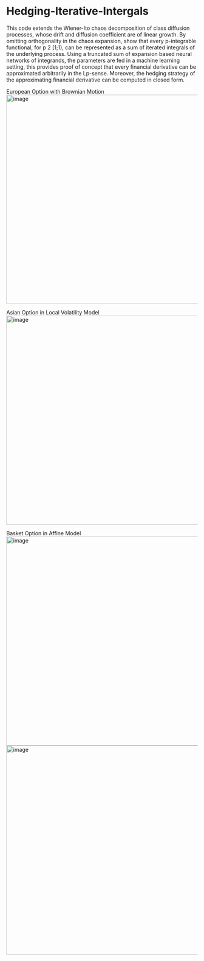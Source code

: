 # Hedging-Iterative-Intergals
This code extends the Wiener-Ito chaos decomposition of class diffusion processes, whose drift and diffusion coefficient are of linear growth. By omitting orthogonality in the chaos expansion, show that every p-integrable functional, for p 2 [1;1), can be represented as a sum of iterated integrals of the underlying process. Using a truncated sum of expansion based neural networks of integrands, the parameters are fed in a machine learning setting, this provides proof of concept that every financial derivative can be approximated arbitrarily in the Lp-sense. Moreover, the hedging strategy of the approximating financial derivative can be computed in closed form.

European Option with Brownian Motion 
<img width="550" alt="image" src="https://user-images.githubusercontent.com/42521586/222040226-5be6e06c-eb26-4606-a421-76ac51332181.png">

Asian Option in Local Volatility Model
<img width="550" alt="image" src="https://user-images.githubusercontent.com/42521586/222040322-f3c0b265-20db-4fe1-8bc6-1b30ad417291.png">

Basket Option in Affine Model
<img width="550" alt="image" src="https://user-images.githubusercontent.com/42521586/222040398-09255286-9f80-4932-b11f-f37493940eda.png">
<img width="550" alt="image" src="https://user-images.githubusercontent.com/42521586/222040461-9e7fed05-b13f-4647-8491-d16015334f0d.png">



